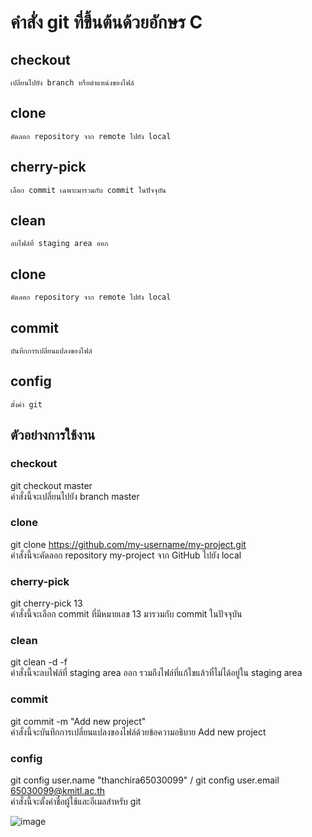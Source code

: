 # คำสั่ง git ที่ขึ้นต้นด้วยอักษร C
## checkout 
    เปลี่ยนไปยัง branch หรือตำแหน่งของไฟล์
## clone 
    คัดลอก repository จาก remote ไปยัง local
## cherry-pick 
    เลือก commit เฉพาะมารวมกับ commit ในปัจจุบัน
## clean 
    ลบไฟล์ที่ staging area ออก
## clone 
    คัดลอก repository จาก remote ไปยัง local
## commit 
    บันทึกการเปลี่ยนแปลงของไฟล์
## config 
    ตั้งค่า git
    
## ตัวอย่างการใช้งาน
### checkout
 git checkout master
<br>
คำสั่งนี้จะเปลี่ยนไปยัง branch master
<br>
### clone
 git clone https://github.com/my-username/my-project.git 
<br>
คำสั่งนี้จะคัดลอก repository my-project จาก GitHub ไปยัง local
<br>
### cherry-pick
 git cherry-pick 13 
<br>
คำสั่งนี้จะเลือก commit ที่มีหมายเลข 13 มารวมกับ commit ในปัจจุบัน
<br>
### clean
git clean -d -f 
<br>
คำสั่งนี้จะลบไฟล์ที่ staging area ออก รวมถึงไฟล์ที่แก้ไขแล้วที่ไม่ได้อยู่ใน staging area
<br>
### commit
git commit -m "Add new project"
<br>
คำสั่งนี้จะบันทึกการเปลี่ยนแปลงของไฟล์ด้วยข้อความอธิบาย Add new project
<br>
### config
git config user.name "thanchira65030099" /
git config user.email 65030099@kmitl.ac.th
<br>
คำสั่งนี้จะตั้งค่าชื่อผู้ใช้และอีเมลสำหรับ git

![image](https://github.com/ThanchiraCharakhon099/Git_A-Z_Mission_65030099/assets/144195708/8f803c24-b735-4f97-b629-ec269bbc4b88)

